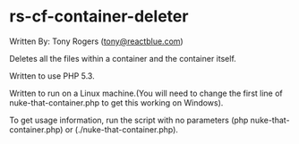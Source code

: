 rs-cf-container-deleter
=======================
Written By: Tony Rogers (tony@reactblue.com)

Deletes all the files within a container and the container itself.

Written to use PHP 5.3.

Written to run on a Linux machine.(You will need to change the first line of nuke-that-container.php to get this working on Windows).

To get usage information, run the script with no parameters (php nuke-that-container.php) or (./nuke-that-container.php).
